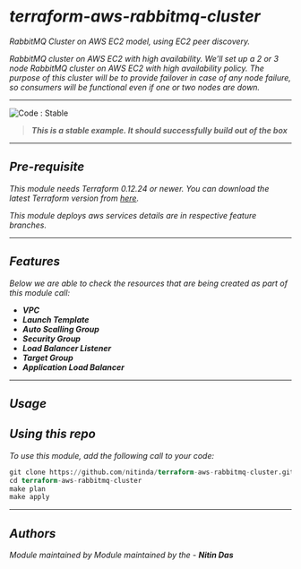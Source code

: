 # _terraform-aws-rabbitmq-cluster_
_RabbitMQ Cluster on AWS EC2 model, using EC2 peer discovery._

_RabbitMQ cluster on AWS EC2 with high availability. We’ll set up a 2 or 3 node RabbitMQ cluster on AWS EC2 with high availability policy. The purpose of this cluster will be to provide failover in case of any node failure, so consumers will be functional even if one or two nodes are down._

<!--BEGIN STABILITY BANNER-->
---

![_Code : Stable_](https://img.shields.io/badge/Code-Stable-brightgreen?style=for-the-badge&logo=github)

> **_This is a stable example. It should successfully build out of the box_**
>

---
<!--END STABILITY BANNER-->


## _Pre-requisite_

_This module needs Terraform 0.12.24 or newer._
_You can download the latest Terraform version from [_here_](https://www.terraform.io/downloads.html)._

_This module deploys aws services details are in respective feature branches._


---

## _Features_

_Below we are able to check the resources that are being created as part of this module call:_

- **_VPC_**
- **_Launch Template_**
- **_Auto Scalling Group_**
- **_Security Group_**
- **_Load Balancer Listener_**
- **_Target Group_**
- **_Application Load Balancer_**



---



## _Usage_

## _Using this repo_

_To use this module, add the following call to your code:_


```tf
git clone https://github.com/nitinda/terraform-aws-rabbitmq-cluster.git
cd terraform-aws-rabbitmq-cluster
make plan
make apply
```

---



## _Authors_
_Module maintained by Module maintained by the -_ **_Nitin Das_**
